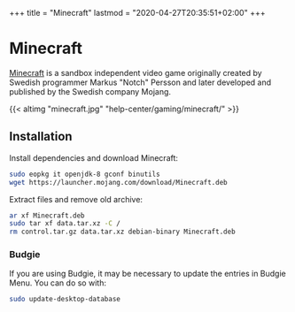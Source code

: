 +++
title = "Minecraft"
lastmod = "2020-04-27T20:35:51+02:00"
+++
# Minecraft

[Minecraft](https://minecraft.net) is a sandbox independent video game originally created by Swedish programmer Markus "Notch" Persson and later developed and published by the Swedish company Mojang.

{{< altimg "minecraft.jpg" "help-center/gaming/minecraft/" >}}

## Installation

Install dependencies and download Minecraft:

``` bash
sudo eopkg it openjdk-8 gconf binutils
wget https://launcher.mojang.com/download/Minecraft.deb
```

Extract files and remove old archive:
``` bash
ar xf Minecraft.deb
sudo tar xf data.tar.xz -C /
rm control.tar.gz data.tar.xz debian-binary Minecraft.deb
```

### Budgie

If you are using Budgie, it may be necessary to update the entries in Budgie Menu. You can do so with:

``` bash
sudo update-desktop-database
```
